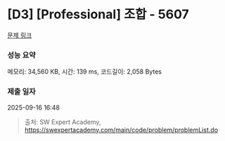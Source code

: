 # [D3] [Professional] 조합 - 5607 

[문제 링크](https://swexpertacademy.com/main/code/problem/problemDetail.do?contestProbId=AWXGKdbqczEDFAUo) 

### 성능 요약

메모리: 34,560 KB, 시간: 139 ms, 코드길이: 2,058 Bytes

### 제출 일자

2025-09-16 16:48



> 출처: SW Expert Academy, https://swexpertacademy.com/main/code/problem/problemList.do